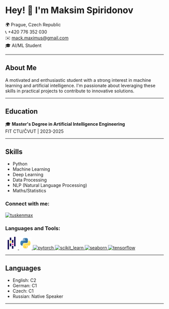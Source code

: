 # Hey! 👋 I'm Maksim Spiridonov

🌍 Prague, Czech Republic  
📞 +420 776 352 030  
✉️ mack.maximus@gmail.com  
🎓 AI/ML Student  

---

## About Me

A motivated and enthusiastic student with a strong interest in machine learning and artificial intelligence. I'm passionate about leveraging these skills in practical projects to contribute to innovative solutions.

---

## Education

🎓 **Master's Degree in Artificial Intelligence Engineering**  
FIT CTU/ČVUT | 2023-2025  

---

## Skills

- Python
- Machine Learning
- Deep Learning
- Data Processing
- NLP (Natural Language Processing)
- Maths/Statistics

<h3 align="left">Connect with me:</h3>
<p align="left">
<a href="https://linkedin.com/in/tuskenmax" target="blank"><img align="center" src="https://raw.githubusercontent.com/rahuldkjain/github-profile-readme-generator/master/src/images/icons/Social/linked-in-alt.svg" alt="tuskenmax" height="30" width="40" /></a>
</p>

<h3 align="left">Languages and Tools:</h3>
<p align="left"> <a href="https://pandas.pydata.org/" target="_blank" rel="noreferrer"> <img src="https://raw.githubusercontent.com/devicons/devicon/2ae2a900d2f041da66e950e4d48052658d850630/icons/pandas/pandas-original.svg" alt="pandas" width="40" height="40"/> </a> <a href="https://www.python.org" target="_blank" rel="noreferrer"> <img src="https://raw.githubusercontent.com/devicons/devicon/master/icons/python/python-original.svg" alt="python" width="40" height="40"/> </a> <a href="https://pytorch.org/" target="_blank" rel="noreferrer"> <img src="https://www.vectorlogo.zone/logos/pytorch/pytorch-icon.svg" alt="pytorch" width="40" height="40"/> </a> <a href="https://scikit-learn.org/" target="_blank" rel="noreferrer"> <img src="https://upload.wikimedia.org/wikipedia/commons/0/05/Scikit_learn_logo_small.svg" alt="scikit_learn" width="40" height="40"/> </a> <a href="https://seaborn.pydata.org/" target="_blank" rel="noreferrer"> <img src="https://seaborn.pydata.org/_images/logo-mark-lightbg.svg" alt="seaborn" width="40" height="40"/> </a> <a href="https://www.tensorflow.org" target="_blank" rel="noreferrer"> <img src="https://www.vectorlogo.zone/logos/tensorflow/tensorflow-icon.svg" alt="tensorflow" width="40" height="40"/> </a> </p>

---

## Languages

- English: C2
- German: C1
- Czech: C1
- Russian: Native Speaker

---
